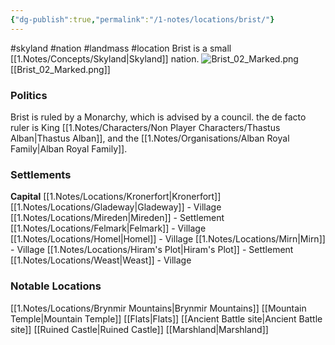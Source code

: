 ```yaml
---
{"dg-publish":true,"permalink":"/1-notes/locations/brist/"}
---
```


#skyland #nation #landmass #location
Brist is a small [[1.Notes/Concepts/Skyland\|Skyland]] nation.
![Brist_02_Marked.png](/img/user/1.Notes/Assets/Brist_02_Marked.png) 
[[Brist_02_Marked.png]]


### Politics
Brist is ruled by a Monarchy, which is advised by a council.
the de facto ruler is King [[1.Notes/Characters/Non Player Characters/Thastus Alban\|Thastus Alban]], and the [[1.Notes/Organisations/Alban Royal Family\|Alban Royal Family]].
### Settlements
**Capital** [[1.Notes/Locations/Kronerfort\|Kronerfort]]
[[1.Notes/Locations/Gladeway\|Gladeway]] - Village
[[1.Notes/Locations/Mireden\|Mireden]] - Settlement
[[1.Notes/Locations/Felmark\|Felmark]] - Village
[[1.Notes/Locations/Homel\|Homel]] - Village
[[1.Notes/Locations/Mirn\|Mirn]] - Village
[[1.Notes/Locations/Hiram's Plot\|Hiram's Plot]] - Settlement
[[1.Notes/Locations/Weast\|Weast]] - Village
### Notable Locations
[[1.Notes/Locations/Brynmir Mountains\|Brynmir Mountains]]
[[Mountain Temple\|Mountain Temple]]
[[Flats\|Flats]]
[[Ancient Battle site\|Ancient Battle site]]
[[Ruined Castle\|Ruined Castle]]
[[Marshland\|Marshland]]








